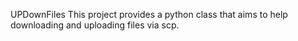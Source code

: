 UPDownFiles
This project provides a python class that aims to help downloading and uploading files via scp.
